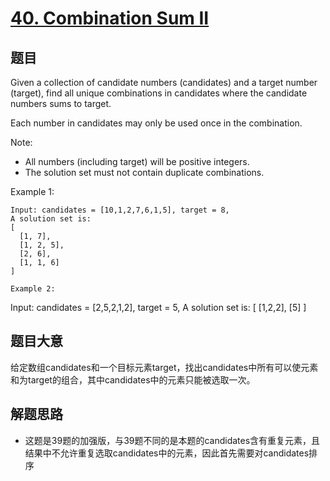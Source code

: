 # [40. Combination Sum II](https://leetcode.com/problems/combination-sum-ii/)

## 题目

Given a collection of candidate numbers (candidates) and a target number (target), find all unique combinations in candidates where the candidate numbers sums to target.

Each number in candidates may only be used once in the combination.

Note:
- All numbers (including target) will be positive integers.
- The solution set must not contain duplicate combinations.

Example 1:
```
Input: candidates = [10,1,2,7,6,1,5], target = 8,
A solution set is:
[
  [1, 7],
  [1, 2, 5],
  [2, 6],
  [1, 1, 6]
]

Example 2:
```
Input: candidates = [2,5,2,1,2], target = 5,
A solution set is:
[
  [1,2,2],
  [5]
]


## 题目大意
给定数组candidates和一个目标元素target，找出candidates中所有可以使元素和为target的组合，其中candidates中的元素只能被选取一次。

## 解题思路
- 这题是39题的加强版，与39题不同的是本题的candidates含有重复元素，且结果中不允许重复选取candidates中的元素，因此首先需要对candidates排序

